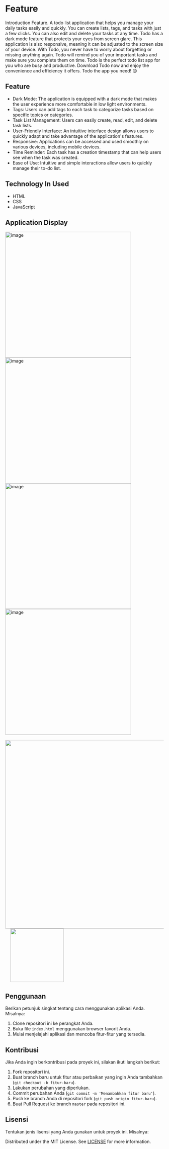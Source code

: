 # Feature

Introduction Feature. A todo list application that helps you manage your daily tasks easily and quickly. You can create lists, tags, and tasks with just a few clicks. You can also edit and delete your tasks at any time. Todo has a dark mode feature that protects your eyes from screen glare. This application is also responsive, meaning it can be adjusted to the screen size of your device. With Todo, you never have to worry about forgetting or missing anything again. Todo will remind you of your important tasks and make sure you complete them on time. Todo is the perfect todo list app for you who are busy and productive. Download Todo now and enjoy the convenience and efficiency it offers. Todo the app you need! 😊

## Feature

- Dark Mode: The application is equipped with a dark mode that makes the user experience more comfortable in low light environments.
- Tags: Users can add tags to each task to categorize tasks based on specific topics or categories.
- Task List Management: Users can easily create, read, edit, and delete task lists.
- User-Friendly Interface: An intuitive interface design allows users to quickly adapt and take advantage of the application's features.
- Responsive: Applications can be accessed and used smoothly on various devices, including mobile devices.
- Time Reminder: Each task has a creation timestamp that can help users see when the task was created.
- Ease of Use: Intuitive and simple interactions allow users to quickly manage their to-do list.

## Technology In Used

- HTML
- CSS
- JavaScript

## Application Display

<img width="400" alt="image" src="https://github.com/fyyqq/feature/assets/93767398/6a3295cf-cf62-43c5-a447-aa2cec27bb05">
<img width="400" alt="image" src="https://github.com/fyyqq/feature/assets/93767398/1e33f7e3-1672-4e00-a950-03397c7e9c9f">
<img width="400" alt="image" src="https://github.com/fyyqq/feature/assets/93767398/cb68b836-bcf0-4893-bd43-3e4f3d2f9eaa">
<img width="400" alt="image" src="https://github.com/fyyqq/feature/assets/93767398/3b94232a-e85b-4fb2-bd16-0a19c1d6ccfa">

<br>
<br>

<img src="https://github.com/fyyqq/feature/assets/93767398/cbeb869d-6792-4b1c-a6b3-6e1e843a87be" width="600">
&nbsp
&nbsp

<img src="https://github.com/fyyqq/feature/assets/93767398/f119e200-e58a-45b5-bedd-ea19a1c8b611" width="170">

## Penggunaan

Berikan petunjuk singkat tentang cara menggunakan aplikasi Anda. Misalnya:

1. Clone repositori ini ke perangkat Anda.
2. Buka file `index.html` menggunakan browser favorit Anda.
3. Mulai menjelajahi aplikasi dan mencoba fitur-fitur yang tersedia.

## Kontribusi

Jika Anda ingin berkontribusi pada proyek ini, silakan ikuti langkah berikut:

1. Fork repositori ini.
2. Buat branch baru untuk fitur atau perbaikan yang ingin Anda tambahkan (`git checkout -b fitur-baru`).
3. Lakukan perubahan yang diperlukan.
4. Commit perubahan Anda (`git commit -m 'Menambahkan fitur baru'`).
5. Push ke branch Anda di repositori fork (`git push origin fitur-baru`).
6. Buat Pull Request ke branch `master` pada repositori ini.

## Lisensi

Tentukan jenis lisensi yang Anda gunakan untuk proyek ini. Misalnya:

Distributed under the MIT License. See [LICENSE](LICENSE) for more information.
